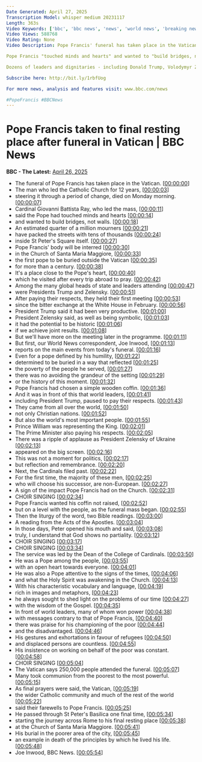 ```yaml
---
Date Generated: April 27, 2025
Transcription Model: whisper medium 20231117
Length: 363s
Video Keywords: ['bbc', 'bbc news', 'news', 'world news', 'breaking news', 'us news', 'world', 'america', 'usa', 'usa news', 'india news']
Video Views: 588768
Video Rating: None
Video Description: Pope Francis' funeral has taken place in the Vatican, and his coffin has arrived at the church in Rome where he will be buried.

Pope Francis "touched minds and hearts" and wanted to "build bridges, not walls", said Cardinal Giovanni Battista Re, who led the service.

Dozens of leaders and dignitaries - including Donald Trump, Volodymyr Zelensky, and Prince William - joined hundreds of thousands of people gathered in St Peter’s Square and the surrounding area.

Subscribe here: http://bit.ly/1rbfUog

For more news, analysis and features visit: www.bbc.com/news 

#PopeFrancis #BBCNews
---
```


# Pope Francis taken to final resting place after funeral in Vatican | BBC News
**BBC - The Latest:** [April 26, 2025](https://www.youtube.com/watch?v=Z1D8sCkemgU)
*  The funeral of Pope Francis has taken place in the Vatican. [[00:00:00](https://www.youtube.com/watch?v=Z1D8sCkemgU&t=0.0s)]
*  The man who led the Catholic Church for 12 years, [[00:00:03](https://www.youtube.com/watch?v=Z1D8sCkemgU&t=3.52s)]
*  steering it through a period of change, died on Monday morning. [[00:00:07](https://www.youtube.com/watch?v=Z1D8sCkemgU&t=7.04s)]
*  Cardinal Giovanni Battista Ray, who led the mass, [[00:00:11](https://www.youtube.com/watch?v=Z1D8sCkemgU&t=11.56s)]
*  said the Pope had touched minds and hearts [[00:00:14](https://www.youtube.com/watch?v=Z1D8sCkemgU&t=14.56s)]
*  and wanted to build bridges, not walls. [[00:00:18](https://www.youtube.com/watch?v=Z1D8sCkemgU&t=18.12s)]
*  An estimated quarter of a million mourners [[00:00:21](https://www.youtube.com/watch?v=Z1D8sCkemgU&t=21.88s)]
*  have packed the streets with tens of thousands [[00:00:24](https://www.youtube.com/watch?v=Z1D8sCkemgU&t=24.2s)]
*  inside St Peter's Square itself. [[00:00:27](https://www.youtube.com/watch?v=Z1D8sCkemgU&t=27.36s)]
*  Pope Francis' body will be interred [[00:00:30](https://www.youtube.com/watch?v=Z1D8sCkemgU&t=30.88s)]
*  in the Church of Santa Maria Maggiore, [[00:00:33](https://www.youtube.com/watch?v=Z1D8sCkemgU&t=33.24s)]
*  the first pope to be buried outside the Vatican [[00:00:35](https://www.youtube.com/watch?v=Z1D8sCkemgU&t=35.6s)]
*  for more than a century. [[00:00:38](https://www.youtube.com/watch?v=Z1D8sCkemgU&t=38.52s)]
*  It's a place close to the Pope's heart, [[00:00:40](https://www.youtube.com/watch?v=Z1D8sCkemgU&t=40.480000000000004s)]
*  which he visited after every trip abroad to pray. [[00:00:42](https://www.youtube.com/watch?v=Z1D8sCkemgU&t=42.84s)]
*  Among the many global heads of state and leaders attending [[00:00:47](https://www.youtube.com/watch?v=Z1D8sCkemgU&t=47.72s)]
*  were Presidents Trump and Zelensky. [[00:00:51](https://www.youtube.com/watch?v=Z1D8sCkemgU&t=51.24s)]
*  After paying their respects, they held their first meeting [[00:00:53](https://www.youtube.com/watch?v=Z1D8sCkemgU&t=53.72s)]
*  since the bitter exchange at the White House in February. [[00:00:56](https://www.youtube.com/watch?v=Z1D8sCkemgU&t=56.519999999999996s)]
*  President Trump said it had been very productive. [[00:01:00](https://www.youtube.com/watch?v=Z1D8sCkemgU&t=60.04s)]
*  President Zelensky said, as well as being symbolic, [[00:01:03](https://www.youtube.com/watch?v=Z1D8sCkemgU&t=63.12s)]
*  it had the potential to be historic [[00:01:06](https://www.youtube.com/watch?v=Z1D8sCkemgU&t=66.0s)]
*  if we achieve joint results. [[00:01:08](https://www.youtube.com/watch?v=Z1D8sCkemgU&t=68.64s)]
*  But we'll have more on the meeting later in the programme. [[00:01:11](https://www.youtube.com/watch?v=Z1D8sCkemgU&t=71.28s)]
*  But first, our World News correspondent, Joe Inwood, [[00:01:13](https://www.youtube.com/watch?v=Z1D8sCkemgU&t=73.84s)]
*  reports on the main events from today's funeral. [[00:01:16](https://www.youtube.com/watch?v=Z1D8sCkemgU&t=76.96s)]
*  Even for a pope defined by his humility, [[00:01:22](https://www.youtube.com/watch?v=Z1D8sCkemgU&t=82.52s)]
*  determined to be buried in a way that reflected [[00:01:25](https://www.youtube.com/watch?v=Z1D8sCkemgU&t=85.08000000000001s)]
*  the poverty of the people he served, [[00:01:27](https://www.youtube.com/watch?v=Z1D8sCkemgU&t=87.44000000000001s)]
*  there was no avoiding the grandeur of the setting [[00:01:29](https://www.youtube.com/watch?v=Z1D8sCkemgU&t=89.68s)]
*  or the history of this moment. [[00:01:32](https://www.youtube.com/watch?v=Z1D8sCkemgU&t=92.64s)]
*  Pope Francis had chosen a simple wooden coffin. [[00:01:36](https://www.youtube.com/watch?v=Z1D8sCkemgU&t=96.24000000000001s)]
*  And it was in front of this that world leaders, [[00:01:41](https://www.youtube.com/watch?v=Z1D8sCkemgU&t=101.4s)]
*  including President Trump, paused to pay their respects. [[00:01:43](https://www.youtube.com/watch?v=Z1D8sCkemgU&t=103.56s)]
*  They came from all over the world, [[00:01:50](https://www.youtube.com/watch?v=Z1D8sCkemgU&t=110.4s)]
*  not only Christian nations. [[00:01:52](https://www.youtube.com/watch?v=Z1D8sCkemgU&t=112.4s)]
*  But also the world's most important people. [[00:01:55](https://www.youtube.com/watch?v=Z1D8sCkemgU&t=115.04s)]
*  Prince William was representing the King. [[00:02:01](https://www.youtube.com/watch?v=Z1D8sCkemgU&t=121.56s)]
*  The Prime Minister also paying his respects. [[00:02:05](https://www.youtube.com/watch?v=Z1D8sCkemgU&t=125.88000000000001s)]
*  There was a ripple of applause as President Zelensky of Ukraine [[00:02:13](https://www.youtube.com/watch?v=Z1D8sCkemgU&t=133.08s)]
*  appeared on the big screen. [[00:02:16](https://www.youtube.com/watch?v=Z1D8sCkemgU&t=136.24s)]
*  This was not a moment for politics, [[00:02:17](https://www.youtube.com/watch?v=Z1D8sCkemgU&t=137.84s)]
*  but reflection and remembrance. [[00:02:20](https://www.youtube.com/watch?v=Z1D8sCkemgU&t=140.68s)]
*  Next, the Cardinals filed past. [[00:02:22](https://www.youtube.com/watch?v=Z1D8sCkemgU&t=142.67999999999998s)]
*  For the first time, the majority of these men, [[00:02:25](https://www.youtube.com/watch?v=Z1D8sCkemgU&t=145.27999999999997s)]
*  who will choose his successor, are non-European. [[00:02:27](https://www.youtube.com/watch?v=Z1D8sCkemgU&t=147.83999999999997s)]
*  A sign of the impact Pope Francis had on the Church. [[00:02:31](https://www.youtube.com/watch?v=Z1D8sCkemgU&t=151.55999999999997s)]
*  CHOIR SINGING [[00:02:34](https://www.youtube.com/watch?v=Z1D8sCkemgU&t=154.96s)]
*  Pope Francis wanted his coffin not raised, [[00:02:52](https://www.youtube.com/watch?v=Z1D8sCkemgU&t=172.36s)]
*  but on a level with the people, as the funeral mass began. [[00:02:55](https://www.youtube.com/watch?v=Z1D8sCkemgU&t=175.16s)]
*  Then the liturgy of the word, two Bible readings. [[00:03:00](https://www.youtube.com/watch?v=Z1D8sCkemgU&t=180.56s)]
*  A reading from the Acts of the Apostles. [[00:03:04](https://www.youtube.com/watch?v=Z1D8sCkemgU&t=184.23999999999998s)]
*  In those days, Peter opened his mouth and said, [[00:03:08](https://www.youtube.com/watch?v=Z1D8sCkemgU&t=188.16s)]
*  truly, I understand that God shows no partiality. [[00:03:12](https://www.youtube.com/watch?v=Z1D8sCkemgU&t=192.95999999999998s)]
*  CHOIR SINGING [[00:03:17](https://www.youtube.com/watch?v=Z1D8sCkemgU&t=197.56s)]
*  CHOIR SINGING [[00:03:34](https://www.youtube.com/watch?v=Z1D8sCkemgU&t=214.2s)]
*  The service was led by the Dean of the College of Cardinals. [[00:03:50](https://www.youtube.com/watch?v=Z1D8sCkemgU&t=230.92s)]
*  He was a Pope among the people, [[00:03:55](https://www.youtube.com/watch?v=Z1D8sCkemgU&t=235.23999999999998s)]
*  with an open heart towards everyone. [[00:04:01](https://www.youtube.com/watch?v=Z1D8sCkemgU&t=241.24s)]
*  He was also a Pope attentive to the signs of the times, [[00:04:06](https://www.youtube.com/watch?v=Z1D8sCkemgU&t=246.08s)]
*  and what the Holy Spirit was awakening in the Church. [[00:04:13](https://www.youtube.com/watch?v=Z1D8sCkemgU&t=253.92000000000002s)]
*  With his characteristic vocabulary and language, [[00:04:19](https://www.youtube.com/watch?v=Z1D8sCkemgU&t=259.04s)]
*  rich in images and metaphors, [[00:04:23](https://www.youtube.com/watch?v=Z1D8sCkemgU&t=263.48s)]
*  he always sought to shed light on the problems of our time [[00:04:27](https://www.youtube.com/watch?v=Z1D8sCkemgU&t=267.84s)]
*  with the wisdom of the Gospel. [[00:04:35](https://www.youtube.com/watch?v=Z1D8sCkemgU&t=275.12s)]
*  In front of world leaders, many of whom won power [[00:04:38](https://www.youtube.com/watch?v=Z1D8sCkemgU&t=278.44s)]
*  with messages contrary to that of Pope Francis, [[00:04:40](https://www.youtube.com/watch?v=Z1D8sCkemgU&t=280.91999999999996s)]
*  there was praise for his championing of the poor [[00:04:44](https://www.youtube.com/watch?v=Z1D8sCkemgU&t=284.2s)]
*  and the disadvantaged. [[00:04:46](https://www.youtube.com/watch?v=Z1D8sCkemgU&t=286.64s)]
*  His gestures and exhortations in favour of refugees [[00:04:50](https://www.youtube.com/watch?v=Z1D8sCkemgU&t=290.64s)]
*  and displaced persons are countless. [[00:04:55](https://www.youtube.com/watch?v=Z1D8sCkemgU&t=295.64s)]
*  His insistence on working on behalf of the poor was constant. [[00:04:58](https://www.youtube.com/watch?v=Z1D8sCkemgU&t=298.64s)]
*  CHOIR SINGING [[00:05:04](https://www.youtube.com/watch?v=Z1D8sCkemgU&t=304.64s)]
*  The Vatican says 250,000 people attended the funeral. [[00:05:07](https://www.youtube.com/watch?v=Z1D8sCkemgU&t=307.64s)]
*  Many took communion from the poorest to the most powerful. [[00:05:15](https://www.youtube.com/watch?v=Z1D8sCkemgU&t=315.64s)]
*  As final prayers were said, the Vatican, [[00:05:19](https://www.youtube.com/watch?v=Z1D8sCkemgU&t=319.64s)]
*  the wider Catholic community and much of the rest of the world [[00:05:22](https://www.youtube.com/watch?v=Z1D8sCkemgU&t=322.64s)]
*  said their farewells to Pope Francis. [[00:05:25](https://www.youtube.com/watch?v=Z1D8sCkemgU&t=325.64s)]
*  He passed through St Peter's Basilica one final time, [[00:05:34](https://www.youtube.com/watch?v=Z1D8sCkemgU&t=334.64s)]
*  starting the journey across Rome to his final resting place [[00:05:38](https://www.youtube.com/watch?v=Z1D8sCkemgU&t=338.64s)]
*  at the Church of Santa Maria Maggiore. [[00:05:41](https://www.youtube.com/watch?v=Z1D8sCkemgU&t=341.64s)]
*  His burial in the poorer area of the city, [[00:05:45](https://www.youtube.com/watch?v=Z1D8sCkemgU&t=345.64s)]
*  an example in death of the principles by which he lived his life. [[00:05:48](https://www.youtube.com/watch?v=Z1D8sCkemgU&t=348.64s)]
*  Joe Inwood, BBC News. [[00:05:54](https://www.youtube.com/watch?v=Z1D8sCkemgU&t=354.64s)]
